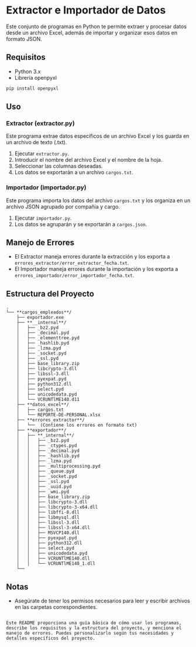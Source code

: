 # Extractor e Importador de Datos

Este conjunto de programas en Python te permite extraer y procesar datos desde un archivo Excel, además de importar y organizar esos datos en formato JSON.

## Requisitos

- Python 3.x
- Librería openpyxl

```bash
pip install openpyxl
```

## Uso

### Extractor (extractor.py)

Este programa extrae datos específicos de un archivo Excel y los guarda en un archivo de texto (.txt).

1. Ejecutar `extractor.py`.
2. Introducir el nombre del archivo Excel y el nombre de la hoja.
3. Seleccionar las columnas deseadas.
4. Los datos se exportarán a un archivo `cargos.txt`.

### Importador (importador.py)

Este programa importa los datos del archivo `cargos.txt` y los organiza en un archivo JSON agrupado por compañía y cargo.

1. Ejecutar `importador.py`.
2. Los datos se agruparán y se exportarán a `cargos.json`.

## Manejo de Errores

- El Extractor maneja errores durante la extracción y los exporta a `errores_extractor/error_extractor_fecha.txt`.
- El Importador maneja errores durante la importación y los exporta a `errores_importador/error_importador_fecha.txt`.

## Estructura del Proyecto

```plaintext
.
└── **cargos_empleados**/
	├── exportador.exe
    ├── **__internal**/
    │   ├── _bz2.pyd
    │   ├── _decimal.pyd
    │   ├── _elementtree.pyd
    │   ├── _hashlib.pyd
    │   ├── _lzma.pyd
    │   ├── _socket.pyd
    │   ├── _ssl.pyd
    │   ├── base_library.zip
    │   ├── libcrypto-3.dll
    │   ├── libssl-3.dll
    │   ├── pyexpat.pyd
    │   ├── python312.dll
    │   ├── select.pyd
    │   ├── unicodedata.pyd
    │   └── VCRUNTlME140.d11
    ├── **datos_excel**/
    │   ├── cargos.txt
    │   └── REPORTE-DE-PERSONAL.xlsx
    ├── **errores_extractor**/
    │   └──  (Contiene los errores en formato txt)
    ├── **exportador**/
    │   ├── **_internal**/
    │   │   ├── _bz2.pyd
    │   │   ├── _ctypes.pyd
    │   │   ├── _decimal.pyd
    │   │   ├── _hashlib.pyd
    │   │   ├── _lzma.pyd
    │   │   ├── _multiprocessing.pyd
    │   │   ├── _queue.pyd
    │   │   ├── _socket.pyd
    │   │   ├── _ssl.pyd
    │   │   ├── _uuid.pyd
    │   │   ├── _wmi.pyd
    │   │   ├── base_library.zip
    │   │   ├── libcrypto-3.dll
    │   │   ├── libcrypto-3-x64.dll
    │   │   ├── libffi-8.dll
    │   │   ├── libmysql.dll
    │   │   ├── libssl-3.dll
    │   │   ├── libssl-3-x64.dll
    │   │   ├── MSVCP140.dll
    │   │   ├── pyexpat.pyd
    │   │   ├── python312.dll
    │   │   ├── select.pyd
    │   │   ├── unicodedata.pyd
    │   │   ├── VCRUNTlME140.dll
    │   │   └── VCRUNTlME140_1.dll
    └── 
```

## Notas

- Asegúrate de tener los permisos necesarios para leer y escribir archivos en las carpetas correspondientes.

```

Este README proporciona una guía básica de cómo usar los programas, describe los requisitos y la estructura del proyecto, y menciona el manejo de errores. Puedes personalizarlo según tus necesidades y detalles específicos del proyecto.
